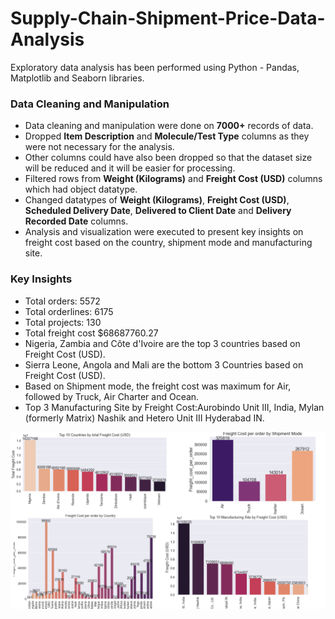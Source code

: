 # Supply-Chain-Shipment-Price-Data-Analysis

Exploratory data analysis has been performed using Python - Pandas, Matplotlib and Seaborn libraries.

### Data Cleaning and Manipulation

* Data cleaning and manipulation were done on **7000+** records of data.
* Dropped **Item Description** and **Molecule/Test Type** columns as they were not necessary for the analysis. 
* Other columns could have also been dropped so that the dataset size will be reduced and it will be easier for processing.
* Filtered rows from **Weight (Kilograms)** and **Freight Cost (USD)** columns which had object datatype.
* Changed datatypes of **Weight (Kilograms)**, **Freight Cost (USD)**, **Scheduled Delivery Date**, **Delivered to Client Date** and **Delivery Recorded Date** columns.
* Analysis and visualization were executed to present key insights on freight cost based on the country, shipment mode and manufacturing site.

### Key Insights 
* Total orders: 5572
* Total orderlines: 6175
* Total projects: 130
* Total freight cost $68687760.27
* Nigeria, Zambia and Côte d'Ivoire are the top 3 countries based on Freight Cost (USD).
* Sierra Leone, Angola and Mali are the bottom 3 Countries based on Freight Cost (USD).
* Based on Shipment mode, the freight cost was maximum for Air, followed by Truck, Air Charter and Ocean.
* Top 3 Manufacturing Site by Freight Cost:Aurobindo Unit III, India, Mylan (formerly Matrix) Nashik and Hetero Unit III Hyderabad IN.


![image](https://github.com/ritusantra/portfolio/blob/main/images/Shipment.png)
